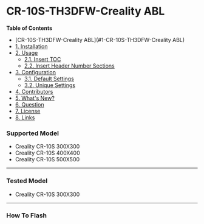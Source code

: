 
# CR-10S-TH3DFW-Creality ABL


**Table of Contents**

<!-- TOC depthFrom:2 -->

- [CR-10S-TH3DFW-Creality ABL](#1-CR-10S-TH3DFW-Creality ABL)
- [1. Installation](#2-installation)
- [2. Usage](#3-usage)
    - [2.1. Insert TOC](#31-insert-toc)
    - [2.2. Insert Header Number Sections](#32-insert-header-number-sections)
- [3. Configuration](#4-configuration)
    - [3.1. Default Settings](#41-default-settings)
    - [3.2. Unique Settings](#42-unique-settings)
- [4. Contributors](#5-contributors)
- [5. What's New?](#6-whats-new)
- [6. Question](#7-question)
- [7. License](#8-license)
- [8. Links](#9-links)


### Supported Model

- Creality CR-10S 300X300 
- Creality CR-10S 400X400 
- Creality CR-10S 500X500


------------


### Tested Model

- Creality CR-10S 300X300

------------


### How To Flash





